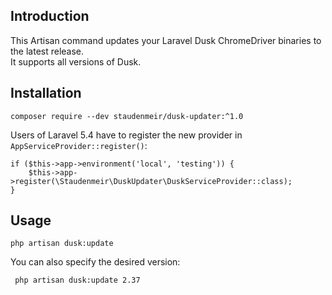 ## Introduction

This Artisan command updates your Laravel Dusk ChromeDriver binaries to the latest release.  
It supports all versions of Dusk.

## Installation

    composer require --dev staudenmeir/dusk-updater:^1.0

Users of Laravel 5.4 have to register the new provider in `AppServiceProvider::register()`:

    if ($this->app->environment('local', 'testing')) {
        $this->app->register(\Staudenmeir\DuskUpdater\DuskServiceProvider::class);
    }

## Usage

    php artisan dusk:update
    
You can also specify the desired version:

     php artisan dusk:update 2.37